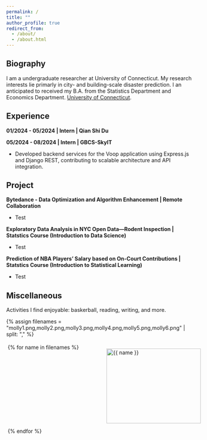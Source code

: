 ```yaml
---
permalink: /
title: ""
author_profile: true
redirect_from: 
  - /about/
  - /about.html
---
```


<style type="text/css">
   /*! div style */
  .image-gallery {
    width: 100%;
    display: grid;
    grid-template-columns: repeat(auto-fill,minmax(200px, 1fr));
    justify-content: center;
    padding: 4px;
  }

  .box {
      flex-basis: 25%;
      width: 100%;
      padding: 10px;
      margin: 2px;
  }

  .img-gallery {
	width: 100%;
  height: 200px;
	object-fit: cover;
  transform: scale(1);
  transition: all 0.3s ease-in-out;
  }
  .img-gallery:hover {
    transform: scale(1.05);
  }
</style>

## Biography
I am a undergraduate researcher at University of Connecticut.
My research interests lie primarly in city- and building-scale disaster prediction. I an anticipated to received my B.A. from the Statistics Department and Economics Department. [University of Connecticut](https://uconn.edu/).

## Experience
**01/2024 - 05/2024 | Intern | Qian Shi Du**

**05/2024 - 08/2024 | Intern | GBCS-SkyIT**
* Developed backend services for the Voop application using Express.js and Django REST, contributing to scalable architecture and API integration.

## Project
**Bytedance - Data Optimization and Algorithm Enhancement | Remote Collaboration**
* Test

**Exploratory Data Analysis in NYC Open Data—Rodent Inspection | Statstics Course (Introduction to Data Science)**
* Test

**Prediction of NBA Players’ Salary based on On-Court Contributions | Statstics Course (Introduction to Statistical Learning)**
* Test

## Miscellaneous
Activities I find enjoyable: baskerball, reading, writing, and more.

{% assign filenames = "molly1.png,molly2.png,molly3.png,molly4.png,molly5.png,molly6.png" | split: "," %}
<div class ="image-gallery">
{% for name in filenames %}
    <div class="box">
    <a href="{{ site.url }}{{ site.baseurl }}/assets/img/cat/full/{{ name }}">
      <img src="{{ site.url }}{{ site.baseurl }}/assets/img/molly/thumbs/{{ name }}" alt="{{ name }}"  class="img-gallery" />
     </a>
    </div>
 {% endfor %}
</div>
